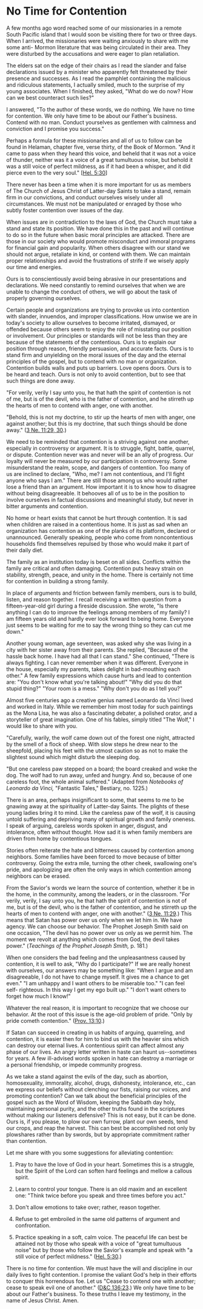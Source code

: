 # No Time for Contention

A few months ago word reached some of our missionaries in a remote South
Pacific island that I would soon be visiting there for two or three days. When
I arrived, the missionaries were waiting anxiously to share with me some anti-
Mormon literature that was being circulated in their area. They were disturbed
by the accusations and were eager to plan retaliation.

The elders sat on the edge of their chairs as I read the slander and false
declarations issued by a minister who apparently felt threatened by their
presence and successes. As I read the pamphlet containing the malicious and
ridiculous statements, I actually smiled, much to the surprise of my young
associates. When I finished, they asked, "What do we do now? How can we best
counteract such lies?"

I answered, "To the author of these words, we do nothing. We have no time for
contention. We only have time to be about our Father's business. Contend with
no man. Conduct yourselves as gentlemen with calmness and conviction and I
promise you success."

Perhaps a formula for these missionaries and all of us to follow can be found
in Helaman, chapter five, verse thirty, of the Book of Mormon. "And it came to
pass when they heard this voice, and beheld that it was not a voice of
thunder, neither was it a voice of a great tumultuous noise, but behold it was
a still voice of perfect mildness, as if it had been a whisper, and it did
pierce even to the very soul." [[Hel.
5:30](https://www.lds.org/scriptures/bofm/hel/5.30?lang=eng#29)]

There never has been a time when it is more important for us as members of The
Church of Jesus Christ of Latter-day Saints to take a stand, remain firm in
our convictions, and conduct ourselves wisely under all circumstances. We must
not be manipulated or enraged by those who subtly foster contention over
issues of the day.

When issues are in contradiction to the laws of God, the Church must take a
stand and state its position. We have done this in the past and will continue
to do so in the future when basic moral principles are attacked. There are
those in our society who would promote misconduct and immoral programs for
financial gain and popularity. When others disagree with our stand we should
not argue, retaliate in kind, or contend with them. We can maintain proper
relationships and avoid the frustrations of strife if we wisely apply our time
and energies.

Ours is to conscientiously avoid being abrasive in our presentations and
declarations. We need constantly to remind ourselves that when we are unable
to change the conduct of others, we will go about the task of properly
governing ourselves.

Certain people and organizations are trying to provoke us into contention with
slander, innuendos, and improper classifications. How unwise we are in today's
society to allow ourselves to become irritated, dismayed, or offended because
others seem to enjoy the role of misstating our position or involvement. Our
principles or standards will not be less than they are because of the
statements of the contentious. Ours is to explain our position through reason,
friendly persuasion, and accurate facts. Ours is to stand firm and unyielding
on the moral issues of the day and the eternal principles of the gospel, but
to contend with no man or organization. Contention builds walls and puts up
barriers. Love opens doors. Ours is to be heard and teach. Ours is not only to
avoid contention, but to see that such things are done away.

"For verily, verily I say unto you, he that hath the spirit of contention is
not of me, but is of the devil, who is the father of contention, and he
stirreth up the hearts of men to contend with anger, one with another.

"Behold, this is not my doctrine, to stir up the hearts of men with anger, one
against another; but this is my doctrine, that such things should be done
away." ([3 Ne. 11:29,
30](https://www.lds.org/scriptures/bofm/3-ne/11.29%2C30?lang=eng#28).)

We need to be reminded that contention is a striving against one another,
especially in controversy or argument. It is to struggle, fight, battle,
quarrel, or dispute. Contention never was and never will be an ally of
progress. Our loyalty will never be measured by our participation in
controversy. Some misunderstand the realm, scope, and dangers of contention.
Too many of us are inclined to declare, "Who, me? I am not contentious, and
I'll fight anyone who says I am." There are still those among us who would
rather lose a friend than an argument. How important it is to know how to
disagree without being disagreeable. It behooves all of us to be in the
position to involve ourselves in factual discussions and meaningful study, but
never in bitter arguments and contention.

No home or heart exists that cannot be hurt through contention. It is sad when
children are raised in a contentious home. It is just as sad when an
organization has contention as one of the planks of its platform, declared or
unannounced. Generally speaking, people who come from noncontentious
households find themselves repulsed by those who would make it part of their
daily diet.

The family as an institution today is beset on all sides. Conflicts within the
family are critical and often damaging. Contention puts heavy strain on
stability, strength, peace, and unity in the home. There is certainly not time
for contention in building a strong family.

In place of arguments and friction between family members, ours is to build,
listen, and reason together. I recall receiving a written question from a
fifteen-year-old girl during a fireside discussion. She wrote, "Is there
anything I can do to improve the feelings among members of my family? I am
fifteen years old and hardly ever look forward to being home. Everyone just
seems to be waiting for me to say the wrong thing so they can cut me down."

Another young woman, age seventeen, was asked why she was living in a city
with her sister away from their parents. She replied, "Because of the hassle
back home. I have had all that I can stand." She continued, "There is always
fighting. I can never remember when it was different. Everyone in the house,
especially my parents, takes delight in bad-mouthing each other." A few family
expressions which cause hurts and lead to contention are: "You don't know what
you're talking about!" "Why did you do that stupid thing?" "Your room is a
mess." "Why don't you do as I tell you?"

Almost five centuries ago a creative genius named Leonardo da Vinci lived and
worked in Italy. While we remember him most today for such paintings as the
Mona Lisa, he was also a fascinating debater, a polished orator, and a
storyteller of great imagination. One of his fables, simply titled "The Wolf,"
I would like to share with you.

"Carefully, warily, the wolf came down out of the forest one night, attracted
by the smell of a flock of sheep. With slow steps he drew near to the
sheepfold, placing his feet with the utmost caution so as not to make the
slightest sound which might disturb the sleeping dog.

"But one careless paw stepped on a board; the board creaked and woke the dog.
The wolf had to run away, unfed and hungry. And so, because of one careless
foot, the whole animal suffered." (Adapted from _Notebooks of Leonardo da
Vinci,_ "Fantastic Tales," Bestiary, no. 1225.)

There is an area, perhaps insignificant to some, that seems to me to be
gnawing away at the spirituality of Latter-day Saints. The plights of these
young ladies bring it to mind. Like the careless paw of the wolf, it is
causing untold suffering and depriving many of spiritual growth and family
oneness. I speak of arguing, careless words spoken in anger, disgust, and
intolerance, often without thought. How sad it is when family members are
driven from home by contentious tongues.

Stories often reiterate the hate and bitterness caused by contention among
neighbors. Some families have been forced to move because of bitter
controversy. Going the extra mile, turning the other cheek, swallowing one's
pride, and apologizing are often the only ways in which contention among
neighbors can be erased.

From the Savior's words we learn the source of contention, whether it be in
the home, in the community, among the leaders, or in the classroom. "For
verily, verily, I say unto you, he that hath the spirit of contention is not
of me, but is of the devil, who is the father of contention, and he stirreth
up the hearts of men to contend with anger, one with another." ([3 Ne.
11:29](https://www.lds.org/scriptures/bofm/3-ne/11.29?lang=eng#28).) This
means that Satan has power over us only when we let him in. We have agency. We
can choose our behavior. The Prophet Joseph Smith said on one occasion, "The
devil has no power over us only as we permit him. The moment we revolt at
anything which comes from God, the devil takes power." (_Teachings of the
Prophet Joseph Smith,_ p. 181.)

When one considers the bad feeling and the unpleasantness caused by
contention, it is well to ask, "Why do I participate?" If we are really honest
with ourselves, our answers may be something like: "When I argue and am
disagreeable, I do not have to change myself. It gives me a chance to get
even." "I am unhappy and I want others to be miserable too." "I can feel self-
righteous. In this way I get my ego built up." "I don't want others to forget
how much I know!"

Whatever the real reason, it is important to recognize that we choose our
behavior. At the root of this issue is the age-old problem of pride. "Only by
pride cometh contention." ([Prov.
13:10](https://www.lds.org/scriptures/ot/prov/13.10?lang=eng#9).)

If Satan can succeed in creating in us habits of arguing, quarreling, and
contention, it is easier then for him to bind us with the heavier sins which
can destroy our eternal lives. A contentious spirit can affect almost any
phase of our lives. An angry letter written in haste can haunt us--sometimes
for years. A few ill-advised words spoken in hate can destroy a marriage or a
personal friendship, or impede community progress.

As we take a stand against the evils of the day, such as abortion,
homosexuality, immorality, alcohol, drugs, dishonesty, intolerance, etc., can
we express our beliefs without clenching our fists, raising our voices, and
promoting contention? Can we talk about the beneficial principles of the
gospel such as the Word of Wisdom, keeping the Sabbath day holy, maintaining
personal purity, and the other truths found in the scriptures without making
our listeners defensive? This is not easy, but it can be done. Ours is, if you
please, to plow our own furrow, plant our own seeds, tend our crops, and reap
the harvest. This can best be accomplished not only by plowshares rather than
by swords, but by appropriate commitment rather than contention.

Let me share with you some suggestions for alleviating contention:

  1. Pray to have the love of God in your heart. Sometimes this is a struggle, but the Spirit of the Lord can soften hard feelings and mellow a callous spirit.

  2. Learn to control your tongue. There is an old maxim and an excellent one: "Think twice before you speak and three times before you act."

  3. Don't allow emotions to take over; rather, reason together.

  4. Refuse to get embroiled in the same old patterns of argument and confrontation.

  5. Practice speaking in a soft, calm voice. The peaceful life can best be attained not by those who speak with a voice of "great tumultuous noise" but by those who follow the Savior's example and speak with "a still voice of perfect mildness." ([Hel. 5:30](https://www.lds.org/scriptures/bofm/hel/5.30?lang=eng#29).)

There is no time for contention. We must have the will and discipline in our
daily lives to fight contention. I promise the valiant God's help in their
efforts to conquer this horrendous foe. Let us "Cease to contend one with
another; cease to speak evil one of another." ([D&amp;C
136:23](https://www.lds.org/scriptures/dc-testament/dc/136.23?lang=eng#22).)
We only have time to be about our Father's business. To these truths I leave
my testimony, in the name of Jesus Christ. Amen.

